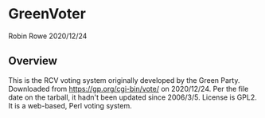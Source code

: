 # GreenVoter

Robin Rowe 2020/12/24

## Overview

This is the RCV voting system originally developed by the Green Party. Downloaded from https://gp.org/cgi-bin/vote/ on 2020/12/24. Per the file date on the tarball, it hadn't been updated since 2006/3/5. License is GPL2. It is a web-based, Perl voting system.